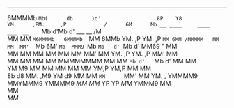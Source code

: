 
                                                                              
                                                                              
   ____                                 ____              ___                 
  6MMMMb                                `Mb(      db      )d'                 
 8P    Y8                                YM.     ,PM.     ,P            /     
6M      Mb __ ____     ____   ___  __    `Mb     d'Mb     d'  ___  __  /M     
MM      MM `M6MMMMb   6MMMMb  `MM 6MMb    YM.   ,P YM.   ,P   `MM 6MM /MMMMM  
MM      MM  MM'  `Mb 6M'  `Mb  MMM9 `Mb   `Mb   d' `Mb   d'    MM69 "  MM     
MM      MM  MM    MM MM    MM  MM'   MM    YM. ,P   YM. ,P     MM'     MM     
MM      MM  MM    MM MMMMMMMM  MM    MM    `Mb d'   `Mb d'     MM      MM     
YM      M9  MM    MM MM        MM    MM     YM,P     YM,P      MM      MM     
 8b    d8   MM.  ,M9 YM    d9  MM    MM     `MM'     `MM'      MM      YM.  , 
  YMMMM9    MMYMMM9   YMMMM9  _MM_  _MM_     YP       YP      _MM_      YMMM9 
            MM                                                                
            MM                                                                
           _MM_                                                               
